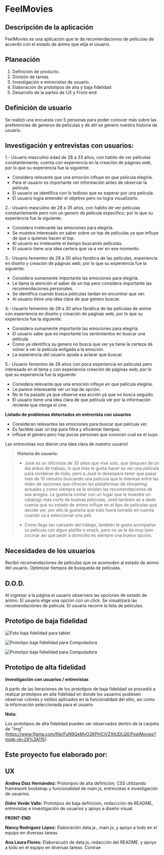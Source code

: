 # FeelMovies


## Descripción de la aplicación

FeelMovies es una aplicación que te da recomendaciones de películas de acuerdo con el estado de ánimo que elija el usuario.


## Planeación 

1. Definición de producto.
2. División de tareas
3. Investigación e entrevistas de usuario.
4. Elaboración de prototipos de alta y baja fidelidad
5. Desarrollo de la partes de  UX y Front-end



## Definición de usuario

Se realizó una encuesta con 5 personas  para poder conocer más sobre las preferencias de generos de películas y de ahí se genero nuestra historia de usuario. 

## Investigación y entrevistas con usuarios:

1.- Usuario masculino edad de 28 a 33 años, con habito de ver películas constantemente; cuenta con experiencia en la creación de páginas web, por lo que su experiencia fue la siguiente:

- Considera relevante que una emoción influye en que película elegiría.
- Para el usuario es importante ver información antes de observar la película.
- El usuario se identifica con lo tedioso que es esperar por una película.
- El usuario logra entender el objetivo pero no logra visualizarlo.


2.- Usuario masculino de 28 a 35 años, con habito de ver películas constantemente pero con un genero de película especifico; por lo que su experiencia fue la siguiente:

- Considera irrelevante las emociones para elegiría.
- Se muestra interesado en saber sobre un top de películas ya que influye de que o quienes hacen el top.
- Al usuario es irrelevante el tiempo buscando  películas.
- El usuario tiene una idea certera que va a ver en ese momento.


3.- Usuario femenino de 28 a 30 años fanática de las películas, experiencia en diseño y creación de páginas web, por lo que su experiencia fue la siguiente:

- Considera sumamente importante las emociones para elegiría.
- Le llama la atención el saber de un top pero considera importante las recomendaciones personales.
- Se identifica cuando busca películas tardan en encontrar que ver.
- Al usuario tiene una idea clara de que genero buscar.


4.- Usuario femenino de 28 a 30 años fanática de las películas de anime con experiencia en diseño y creación de páginas web, por lo que su experiencia fue la siguiente:


- Considera sumamente importante las emociones para elegiría.
- El usuario sabe que es importante los sentimientos en buscar una película.
- Como ya identifica su genero no busca que ver ya tiene la certeza de volver a ver la película enligada a la emoción.
- La experiencia del usuario ayuda a aclarar que buscar.


5.- Usuario femenino de 28  años con poca experiencia en películas pero interesada en el tema y con experiencia creación de páginas web, por lo que su experiencia fue la siguiente:

- Considera relevante que una emoción influye en que película elegiría.
- Le parece interesante ver un top de opción.
- No le ha pasado ya que observe esa acción ya que no busca seguido.
- El usuario tiene una idea clara de que película ver por la información reciente que otorga el cine.

  
**Listado de problemas detectados en entrevista con usuarios**

- Consideran relevantes las emociones para buscar que película ver.
- Es factible usar un top para filtra y eficientar tiempos.
- influye el genero pero hay pocas personas que conocen cual es el suyo.



Las entrevistas nos dieron una idea clara de nuestro usuario!


> **Historia de usuario:**

> - José es un oficinista de 30 años que vive solo, que despues de un día arduo de trabajo, lo que más le gusta hacer es ver una pelicula para olvidarse de todo, pero a José le desespera tener que pasar más de 10 minutos buscando una pelicula que le interese entre las miles de opciones que ofrecen las plataformas de streaming actuales y como siempre se le olvidan las recomendaciones de sus amigos. Le gustaria contar con un lugar que le muestre un catalogo más corto de buenas peliculas, José tambien se a dado cuenta que su estado de animo influye en el tipo de peliculas que decide ver, por ello le gustaria que esto fuera tomado en cuenta cuando va a seleccionar una peli.

> - Como llega tan cansado del trabajo, tambien le gusta acompañar su pelicula con algun platillo o snack, pero no se le da muy bien cocinar así que pedir a domicilio es siempre una buena opción.


## Necesidades de los usuarios

Recibir recomendaciones de películas que se acomoden al estado de animo del usuario.
Optimizar tiempos de busqueda de peliculas. 
    

## D.O.D.

Al ingresar a la página el usuario observara las opciones de estado de animo.
El usuario elige una opción con un click.
Se visualizará las recomendaciónes de película.
El usuario recorre la lista de peliculas.




## Prototipo de baja fidelidad

![Foto baja fidelidad para tablet](https://github.com/AnaFR/GDL002-hackathon-interna/blob/master/img/Imagen%20de%20iOS%20(1).jpg)

![Prototipo baja fidielidad para Computadora](https://github.com/AnaFR/GDL002-hackathon-interna/blob/master/img/Imagen%20de%20iOS.jpg)

![Prototipo baja fidielidad para Computadora](https://github.com/AnaFR/GDL002-hackathon-interna/blob/master/img/Imagen%20de%20iOS%20(2).jpg)


## Prototipo de alta fidelidad

**Investigación con usuarios / entrevistas**

A partir de las iteraciones de los prototipos de baja fidelidad se procedió a realizar prototipos en alta fidelidad en donde los usuarios pudiésen observar colores y estilos aplicados en la funcionalidad del sitio, así como la información seleccionada para el usuario


**Nota:** 

Los prototipos de alta fidelidad pueden ser observados dentro de la carpeta de "img" (https://www.figma.com/file/FuN9QxMvO2KPHCiVZXtUDLQ0/FeelMovies?node-id=29%3A115).


## Este proyecto fue elaborado por:

## UX

**Andrea Díaz Hernández:** Protoripos de alta definición; CSS utilizando framework bootstrap y funcionalidad de main.js, entrevistas e investigación de usuarios. 

**Didre Verde Valle:** Prototipos de baja definición, redaccción de README, entrevistas e investigación de usuarios y apoyo a diseño visual.

**FRONT-END**

**Nancy Rodríguez López:**  Elaboración data.js., main.js, y  apoyo a todo en el equipo en diversas tareas.

**Ana Laura Flores:** Elaboracuón de data.js, redacción del README.  y  apoyo a todo en el equipo en diversas tareas.
Contrae



<!-- # "Hackathon" de final de _Common Core_, películas

## Índice

- [Preámbulo](#preámbulo)
- [Resumen del proyecto](#resumen-del-proyecto)
- [Consideraciones generales](#consideraciones-generales)
- [Objetivos de aprendizaje](#objetivos-de-aprendizaje)
- [Parte obligatoria](#parte-obligatoria)
- [Consideraciones técnicas](#consideraciones-técnicas)

---

## Preámbulo

Con la aparición de plataformas para ver películas en la nube, como Netflix o
Amazon Prime Video, ver películas desde donde estés, comiendo lo que quieras
(sin tener que pagar precios ridículos por palomitas), parando si es necesario, teniendo acceso a una cantidad
abrumadora de películas... ha cambiado la experiencia del usuario
y modificado el mercado de las películas a nivel global.

![Pelis](https://media.giphy.com/media/NipFetnQOuKhW/giphy.gif)

## Resumen del proyecto

Durante estos días crearás el producto que quieras alrededor del mundo
de las películas. Puede ser un sitio que hable de las mejores películas
latinoamericanas, uno que recomiende las películas recién estrenadas en algún servicio de streaming, uno de recomendaciones de películas de terror,
comedia ... o... ¡lo que quieran!

## Consideraciones generales

- Este proyecto se debe resolver en equipos de hasta 4 personas y uno de 3.
- Usa la API de [OMDB](http://www.omdbapi.com/) (The Open Movie Database).
- Tiempo para completar el reto: 3 días.
- Habrán dos presentaciones, una a la mitad de la _hackathon_ y otra al final.

## Objetivos de aprendizaje

- Enfrentarte a un reto de corta duración en el que pongas
  en práctica todo lo aprendido hasta ahora.
- Que sigas desarrollando tus habilidades de trabajo en equipo. Mientras más
  personas en un equipo de trabajo, mayor complejidad para: tener un
  entendimiento común, seguir el flujo de trabajo, buscar consensos, etc.

## Parte Obligatoria

- Todo el planeamiento del trabajo deberá ser detallado en un repositorio único
  por _squad_ en el que se presente el _planning_, el _research_, los _sketches_
  y las inspiraciones utilizadas para definir el producto.
- Además, deberás detallar en el archivo _readme_, qué hizo cada una en el
  proyecto.
- El producto deberá presentarse publicado en github pages.

## Consideraciones técnicas

- El diseño visual de los componentes es de libre elección.
- Pueden usar algún framework de css si así lo deciden.

## Sobre las presentaciones

- Cada squad tendrá 5 minutos para presentar y 5 minutos para recibir preguntas.

- Las personas que presentan en la primera presentación no deben ser las mismas de la presentación final. -->
